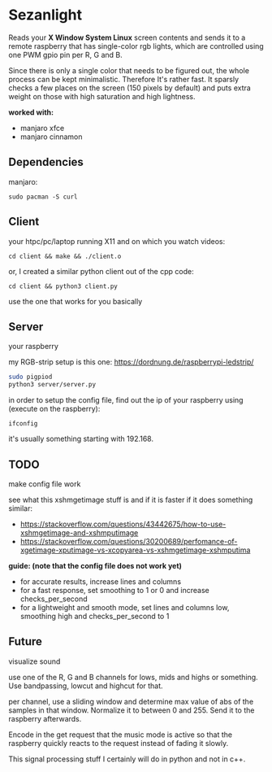 # Sezanlight

Reads your **X Window System Linux** screen contents and sends it to a remote raspberry that has single-color
rgb lights, which are controlled using one PWM gpio pin per R, G and B.

Since there is only a single color that needs to be figured out, the whole process can be kept minimalistic.
Therefore It's rather fast. It sparsly checks a few places on the screen (150 pixels by default) and puts
extra weight on those with high saturation and high lightness.

**worked with:**
- manjaro xfce
- manjaro cinnamon

## Dependencies

manjaro:

```
sudo pacman -S curl
```

## Client

your htpc/pc/laptop running X11 and on which you watch videos:

`cd client && make && ./client.o`

or, I created a similar python client out of the cpp code:

`cd client && python3 client.py`

use the one that works for you basically

## Server

your raspberry

my RGB-strip setup is this one: https://dordnung.de/raspberrypi-ledstrip/

```bash
sudo pigpiod
python3 server/server.py
```

in order to setup the config file, find out the ip of your raspberry using (execute on the raspberry):

```
ifconfig
```

it's usually something starting with 192.168.

## TODO

make config file work

see what this xshmgetimage stuff is and if it is faster if it does something similar:
- https://stackoverflow.com/questions/43442675/how-to-use-xshmgetimage-and-xshmputimage 
- https://stackoverflow.com/questions/30200689/perfomance-of-xgetimage-xputimage-vs-xcopyarea-vs-xshmgetimage-xshmputima

**guide: (note that the config file does not work yet)**
- for accurate results, increase lines and columns
- for a fast response, set smoothing to 1 or 0 and increase checks_per_second
- for a lightweight and smooth mode, set lines and columns low, smoothing high and checks_per_second to 1

## Future

visualize sound

use one of the R, G and B channels for lows, mids and highs or something. Use bandpassing, lowcut and highcut for that.

per channel, use a sliding window and determine max value of abs of the samples in that window. Normalize it to
between 0 and 255. Send it to the raspberry afterwards.

Encode in the get request that the music mode is active so that the raspberry quickly reacts to the request instead of
fading it slowly.

This signal processing stuff I certainly will do in python and not in c++.
